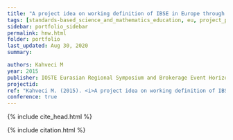 ```yaml
---
title: "A project idea on working definition of IBSE in Europe through artificial intelligence"
tags: [standards-based_science_and_mathematics_education, eu, project_proposal_evaluation]
sidebar: portfolio_sidebar
permalink: hnw.html
folder: portfolio
last_updated: Aug 30, 2020
summary:

authors: Kahveci M
year: 2015
publisher: IOSTE Eurasian Regional Symposium and Brokerage Event Horizon 2020
projectid:
ref: "Kahveci M. (2015). <i>A project idea on working definition of IBSE in Europe through artificial intelligence</i>. Paper presented at the IOSTE Eurasian Regional Symposium and Brokerage Event Horizon 2020, Istanbul, Turkey. April 24 – 26, 2015."
conference: true
---
```

{% include cite_head.html %}

{% include citation.html %}